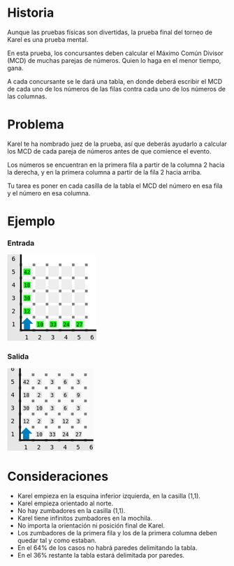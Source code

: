# Historia

Aunque las pruebas físicas son divertidas, la prueba final del torneo de Karel es una prueba mental.

En esta prueba, los concursantes deben calcular el Máximo Común Divisor (MCD) de muchas parejas de números. Quien lo haga en el menor tiempo, gana.

A cada concursante se le dará una tabla, en donde deberá escribir el MCD de cada uno de los números de las filas contra cada uno de los números de las columnas.

# Problema

Karel te ha nombrado juez de la prueba, así que deberás ayudarlo a calcular los MCD de cada pareja de números antes de que comience el evento.

Los números se encuentran en la primera fila a partir de la columna 2 hacia la derecha, y en la primera columna a partir de la fila 2 hacia arriba.

Tu tarea es poner en cada casilla de la tabla el MCD del número en esa fila y el número en esa columna.

# Ejemplo

### Entrada

![Ejemplo de entrada](entrada.png)

### Salida

![Ejemplo de salida](salida.png)

# Consideraciones

* Karel empieza en la esquina inferior izquierda, en la casilla (1,1).
* Karel empieza orientado al norte.
* No hay zumbadores en la casilla (1,1).
* Karel tiene infinitos zumbadores en la mochila.
* No importa la orientación ni posición final de Karel.
* Los zumbadores de la primera fila y los de la primera columna deben quedar tal y como estaban.
* En el 64% de los casos no habrá paredes delimitando la tabla.
* En el 36% restante la tabla estará delimitada por paredes.
